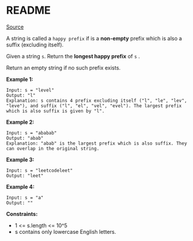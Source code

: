 # README #

[Source](https://leetcode.com/problems/longest-happy-prefix/)

A string is called a `happy prefix` if is a **non-empty** prefix which is also a suffix (excluding itself).

Given a string `s`. Return the **longest happy prefix** of `s` .

Return an empty string if no such prefix exists.

**Example 1:**

```
Input: s = "level"
Output: "l"
Explanation: s contains 4 prefix excluding itself ("l", "le", "lev", "leve"), and suffix ("l", "el", "vel", "evel"). The largest prefix which is also suffix is given by "l".
```

**Example 2:**

```
Input: s = "ababab"
Output: "abab"
Explanation: "abab" is the largest prefix which is also suffix. They can overlap in the original string.
```

**Example 3:**

```
Input: s = "leetcodeleet"
Output: "leet"
```

**Example 4:**

```
Input: s = "a"
Output: ""
```

**Constraints:**

+ 1 <= s.length <= 10^5
+ s contains only lowercase English letters.
